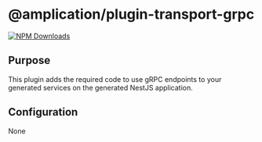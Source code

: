 # @amplication/plugin-transport-grpc

[![NPM Downloads](https://img.shields.io/npm/dt/@amplication/plugin-transport-grpc)](https://www.npmjs.com/package/@amplication/plugin-transport-grpc)

## Purpose

This plugin adds the required code to use gRPC endpoints to your generated services on the generated NestJS application.

## Configuration

None
